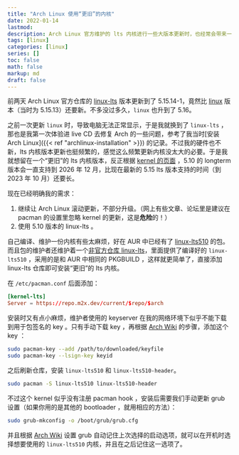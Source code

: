 ```yaml
---
title: "Arch Linux 使用“更旧”的内核"
date: 2022-01-14
lastmod:
description: Arch Linux 官方维护的 lts 内核进行一些大版本更新时，也经常会带来一些小的问题。那么如何才能留在一个相对更稳定、更旧的内核版本呢？
tags: [linux]
categories: [linux]
series: []
toc: false
math: false
markup: md
draft: false
---
```


前两天 Arch Linux 官方仓库的 [linux-lts](https://archlinux.org/packages/core/x86_64/linux-lts/) 版本更新到了 5.15.14-1，竟然比 [linux](https://archlinux.org/packages/core/x86_64/linux/) 版本（当时为 5.15.13）还要新。不多没过多久，`linux` 也升到了 5.16。

之前一次更新 `linux` 时，导致电脑无法正常显示，于是我就换到了 `linux-lts` ，那也是我第一次体验进 live CD 去修复 Arch 的一些问题，参考了我当时[安装 Arch Linux]({{< ref "archlinux-installation" >}}) 的记录。不过我的硬件也不新，lts 内核版本更新也挺频繁的，感觉这么频繁更新内核没太大的必要。于是我就想留在一个“更旧”的 lts 内核版本，反正根据 [kernel 的页面](https://www.kernel.org/category/releases.html) ，5.10 的 longterm 版本会一直支持到 2026 年 12 月，比现在最新的 5.15 lts
版本支持的时间（到 2023 年 10 月）还要长。

现在已经明确我的需求：

1. 继续让 Arch Linux 滚动更新，不部分升级。（网上有些文章、论坛里是建议在 pacman 的设置里忽略 kernel 的更新，这是**危险**的！）
2. 使用 5.10 版本的 linux-lts 。

自己编译、维护一份内核有些太麻烦，好在 AUR 中已经有了 [linux-lts510](https://aur.archlinux.org/packages/linux-lts510) 的包。而且包的维护者还维护着一个[非官方仓库 linux-lts](https://wiki.archlinux.org/title/Unofficial_user_repositories#kernel-lts)，里面提供了编译好的 `linux-lts510` ，采用的是和 AUR 中相同的 PKGBUILD ，这样就更简单了，直接添加 linux-lts 仓库即可安装“更旧”的 lts 内核。

在 `/etc/pacman.conf` 后面添加：

```conf
[kernel-lts]
Server = https://repo.m2x.dev/current/$repo/$arch
```

安装时又有点小麻烦，维护者使用的 keyserver 在我的网络环境下似乎不能下载到用于包签名的 key 。只有手动下载 key ，再根据 [Arch Wiki](https://wiki.archlinux.org/title/Pacman/Package_signing#Adding_unofficial_keys) 的步骤，添加这个 key ：

```bash
sudo pacman-key --add /path/to/downloaded/keyfile
sudo pacman-key --lsign-key keyid
```

之后刷新仓库，安装 `linux-lts510` 和 `linux-lts510-header`。

```bash
sudo pacman -S linux-lts510 linux-lts510-header
```

不过这个 kernel 似乎没有注册 pacman hook ，安装后需要我们手动更新 grub 设置（如果你用的是其他的 bootloader ，就用相应的方法）：

```bash
sudo grub-mkconfig -o /boot/grub/grub.cfg
```

并且根据 [Arch Wiki](https://wiki.archlinux.org/title/GRUB/Tips_and_tricks#Recall_previous_entry) 设置 grub 自动记住上次选择的启动选项，就可以在开机时选择想要使用的 `linux-lts510` 内核，并且在之后记住这一选项了。
